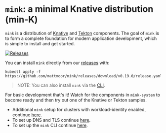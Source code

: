 # `mink`: a minimal Knative distribution (min-K)

`mink` is a distribution of [Knative](https://knative.dev/) and
[Tekton](https://tekton.dev) components. The goal of `mink` is to form a
complete foundation for modern application development, which is simple to
install and get started.

[![Releases](https://img.shields.io/github/release-pre/mattmoor/mink.svg?sort=semver)](https://github.com/mattmoor/mink/releases)

You can install `mink` directly from our
[releases](https://github.com/mattmoor/mink/releases) with:

```shell
kubectl apply -f https://github.com/mattmoor/mink/releases/download/v0.19.0/release.yaml
```

> NOTE: You can also install `mink` via the [CLI](./CLI.md).

For basic development that's it! Watch for the components in `mink-system` to
become ready and then try out one of the Knative or Tekton samples.

- Additional `mink` setup for clusters with workload-identity enabled, continue [here](./WORKLOAD-IDENTITY.md).
- To set up DNS and TLS continue [here](./DNS.md).
- To set up the `mink` CLI continue [here](./CLI.md).
